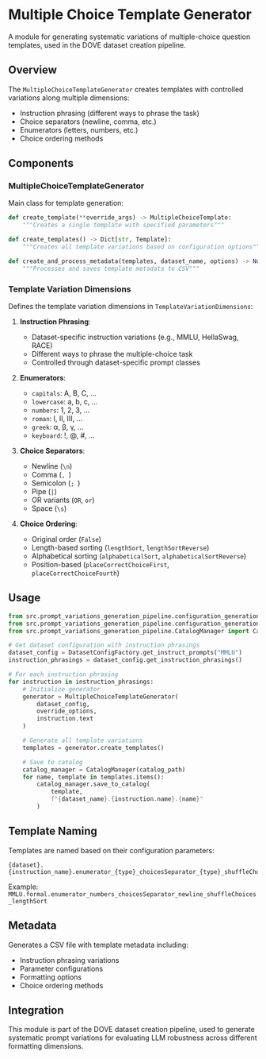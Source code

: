 # Multiple Choice Template Generator

A module for generating systematic variations of multiple-choice question templates, used in the DOVE dataset creation pipeline.

## Overview

The `MultipleChoiceTemplateGenerator` creates templates with controlled variations along multiple dimensions:
- Instruction phrasing (different ways to phrase the task)
- Choice separators (newline, comma, etc.)
- Enumerators (letters, numbers, etc.) 
- Choice ordering methods

## Components

### MultipleChoiceTemplateGenerator

Main class for template generation:

```python
def create_template(**override_args) -> MultipleChoiceTemplate:
    """Creates a single template with specified parameters"""

def create_templates() -> Dict[str, Template]:
    """Creates all template variations based on configuration options"""

def create_and_process_metadata(templates, dataset_name, options) -> None:
    """Processes and saves template metadata to CSV"""
```

### Template Variation Dimensions

Defines the template variation dimensions in `TemplateVariationDimensions`:

1. **Instruction Phrasing**:
   - Dataset-specific instruction variations (e.g., MMLU, HellaSwag, RACE)
   - Different ways to phrase the multiple-choice task
   - Controlled through dataset-specific prompt classes

2. **Enumerators**:
   - `capitals`: A, B, C, ...
   - `lowercase`: a, b, c, ...
   - `numbers`: 1, 2, 3, ...
   - `roman`: I, II, III, ...
   - `greek`: α, β, γ, ...
   - `keyboard`: !, @, #, ...

3. **Choice Separators**:
   - Newline (`\n`)
   - Comma (`, `)
   - Semicolon (`; `)
   - Pipe (` | `)
   - OR variants (` OR `, ` or `)
   - Space (`\s`)

4. **Choice Ordering**:
   - Original order (`False`)
   - Length-based sorting (`lengthSort`, `lengthSortReverse`)
   - Alphabetical sorting (`alphabeticalSort`, `alphabeticalSortReverse`)
   - Position-based (`placeCorrectChoiceFirst`, `placeCorrectChoiceFourth`)

## Usage

```python
from src.prompt_variations_generation_pipeline.configuration_generation.MultipleChoiceTemplateGenerator import MultipleChoiceTemplateGenerator
from src.prompt_variations_generation_pipeline.configuration_generation.DatasetConfigFactory import DatasetConfigFactory
from src.prompt_variations_generation_pipeline.CatalogManager import CatalogManager

# Get dataset configuration with instruction phrasings
dataset_config = DatasetConfigFactory.get_instruct_prompts("MMLU")
instruction_phrasings = dataset_config.get_instruction_phrasings()

# For each instruction phrasing
for instruction in instruction_phrasings:
    # Initialize generator
    generator = MultipleChoiceTemplateGenerator(
        dataset_config,
        override_options,
        instruction.text
    )

    # Generate all template variations
    templates = generator.create_templates()

    # Save to catalog
    catalog_manager = CatalogManager(catalog_path)
    for name, template in templates.items():
        catalog_manager.save_to_catalog(
            template, 
            f"{dataset_name}.{instruction.name}.{name}"
        )
```

## Template Naming

Templates are named based on their configuration parameters:
```
{dataset}.{instruction_name}.enumerator_{type}_choicesSeparator_{type}_shuffleChoices_{type}
```

Example: `MMLU.formal.enumerator_numbers_choicesSeparator_newline_shuffleChoices_lengthSort`

## Metadata

Generates a CSV file with template metadata including:
- Instruction phrasing variations
- Parameter configurations
- Formatting options
- Choice ordering methods

## Integration

This module is part of the DOVE dataset creation pipeline, used to generate systematic prompt variations for evaluating LLM robustness across different formatting dimensions. 